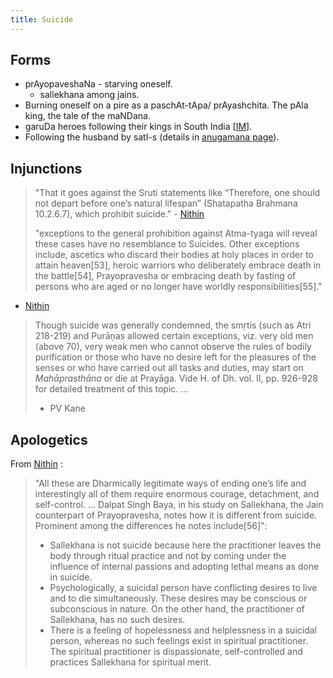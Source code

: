 ```yaml
---
title: Suicide
---
```


## Forms
- prAyopaveshaNa - starving oneself.
  - sallekhana among jains.
- Burning oneself on a pire as a paschAt-tApa/ prAyashchita. The pAla king, the tale of the maNDana.
- garuDa heroes following their kings in South India \[[IM](http://i.imgur.com/LcJGXVh.png)\].
- Following the husband by satI-s (details in [anugamana page](../../Ashrama/anugamana/)). 

## Injunctions
>  "That it goes against the Sruti statements like “Therefore, one should not depart before one’s natural lifespan” (Shatapatha Brahmana 10.2.6.7), which prohibit suicide." - [Nithin](http://indiafacts.org/sati-dharmic-perspective/#_ednref14)
>
>  "exceptions to the general prohibition against Atma-tyaga will reveal these cases have no resemblance to Suicides. Other exceptions include, ascetics who discard their bodies at holy places in order to attain heaven[53], heroic warriors who deliberately embrace death in the battle[54], Prayopravesha or embracing death by fasting of persons who are aged or no longer have worldly responsibilities[55]." 
 - [Nithin](http://indiafacts.org/sati-dharmic-perspective/#_ednref14)

> Though suicide was generally condemned, the smṛtis (such as Atri 218-219) and Purāṇas allowed certain exceptions, viz. very old men (above 70), very weak men who cannot observe the rules of bodily purification or those who have no desire left for the pleasures of the senses or who have carried out all tasks and duties, may start on _Mahāprasthāna_ or die at Prayāga. Vide H. of Dh. vol. II, pp. 926-928 for detailed treatment of this topic. ...
> 
> - PV Kane

## Apologetics

From [Nithin](http://indiafacts.org/sati-dharmic-perspective/#_ednref14) : 

> "All these are Dharmically legitimate ways of ending one’s life and interestingly all of them require enormous courage, detachment, and self-control. ... Dalpat Singh Baya, in his study on Sallekhana, the Jain counterpart of Prayopravesha, notes how it is different from suicide. Prominent among the differences he notes include[56]":
>
> - Sallekhana is not suicide because here the practitioner leaves the body through ritual practice and not by coming under the influence of internal passions and adopting lethal means as done in suicide.
> - Psychologically, a suicidal person have conflicting desires to live and to die simultaneously. These desires may be conscious or subconscious in nature. On the other hand, the practitioner of Sallekhana, has no such desires.
> - There is a feeling of hopelessness and helplessness in a suicidal person, whereas no such feelings exist in spiritual practitioner. The spiritual practitioner is dispassionate, self-controlled and practices Sallekhana for spiritual merit.
> 